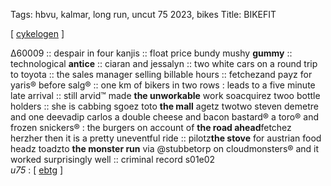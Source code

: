 Tags: hbvu, kalmar, long run, uncut 75 2023, bikes
Title: BIKEFIT
  
[ [cykelogen](https://maps.app.goo.gl/EtLxkko56LkoAC327) ]

Δ60009 :: despair in four kanjis :: float price bundy mushy **gummy** :: technological **antice** :: ciaran and jessalyn :: two white cars on a round trip to toyota :: the sales manager selling billable hours :: fetchezand payz for yaris® before salg® :: one km of bikers in two rows : leads to a five minute late arrival :: still arvid™ made **the unworkable** work soacquirez twoo bottle holders :: she is cabbing sgoez toto **the mall** agetz twotwo steven demetre and one deevadip carlos a double cheese and bacon bastard® a toro® and frozen snickers® : the burgers on account of **the road ahead**fetchez herzher then it is a pretty uneventful ride :: pilotz**the stove** for austrian food headz toadzto **the monster run** via @stubbetorp on cloudmonsters® and it worked surprisingly well :: criminal record s01e02  
_u75_ : [ [ebtg](https://www.allmusic.com/album/fuse-mw0003903410) ]